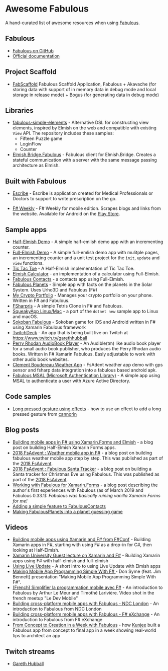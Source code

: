 # Awesome Fabulous

A hand-curated list of awesome resources when using [Fabulous](https://github.com/fsprojects/Fabulous).

## Fabulous

* [Fabulous on GitHub](https://github.com/fsprojects/Fabulous)
* [Official documentation](https://fsprojects.github.io/Fabulous/)

## Project Scaffold

* [FabScaffold](https://github.com/kunjee17/FabScaffold) Fabulous Scaffold Application, Fabulous + Akavache (for storing data with support of in memory data in debug mode and local storage in release mode) + Bogus (for generating data in debug mode)

## Libraries 

* [fabulous-simple-elements](https://github.com/Zaid-Ajaj/fabulous-simple-elements) - Alternative DSL for constructing view elements, inspired by Elmish on the web and compatible with existing `View` API. The repository includes these samples:
  - Fifteen Puzzle game
  - LoginFlow 
  - Counter
* [Elmish.Bridge.Fabulous](https://github.com/Nhowka/Elmish.Bridge) - Fabulous client for Elmish.Bridge. Creates a stateful communication with a server with the same message passing architecture as Elmish.

## Built with Fabulous
* [Escribe](https://fuzzycloud.in/escribe/) - Escribe is application created for Medical Professionals or Doctors to support to write prescription on the go.

* [F# Weekly](https://github.com/Zaid-Ajaj/fsharp-weekly) - F# Weekly for mobile edition. Scrapes blogs and links from the website. Available for Android on the [Play Store](https://play.google.com/store/apps/details?id=coffeedriventeam.fsharpweekly).

## Sample apps

* [Half-Elmish Demo](https://github.com/jimbobbennett/HalfElmishDemo) - A simple half-emlish demo app with an incrementing counter.
* [Full-Elmish Demo](https://github.com/jimbobbennett/FullElmishDemo) - A simple full-emlish demo app with mulitple pages, an incrementing counter and a unit test project for the `init`, `update` and `view` functions.
* [Tic Tac Toe](https://github.com/jimbobbennett/TicTacToe) - A Half-Elmish implementation of Tic Tac Toe.
* [Elmish Calculator](https://github.com/nosami/Elmish.Calculator) - an implementation of a calculator using Full-Elmish.
* [Fabulous Contacts](https://github.com/TimLariviere/FabulousContacts) - a contacts app using Full-Elmish.
* [Fabulous Planets](https://github.com/TimLariviere/FabulousPlanets) - Simple app with facts on the planets in the Solar System. Uses Urho3D and Fabulous (F#)
* [My Crypto Portfolio](https://github.com/DieselMeister/MyCryptoPortfolio) - Manages your crypto portfolio on your phone. Written in F# and Fabulous.
* [FSharpris](https://github.com/DieselMeister/FSharpris) - A simple Tetris Clone in F# and Fabulous.
* [SqueakyApp Linux/Mac](https://github.com/jimbobbennett/SqueakyAppLinuxAndMac) - a port of the `dotnet new` sample app to Linux and macOS.
* [Sokoban Fabulous](https://github.com/nosami/SokobanFabulous) - Sokoban game for iOS and Android written in F# using Xamarin Fabulous framework
* [TwitchDeck](https://github.com/GarethHubball/Twitchdeck) - An app that is being built live on Twitch at https://www.twitch.tv/garethhubball
* [Perry Rhodan AudioBook Player](https://github.com/DieselMeister/perry-rhodan-audiobook-player) - An Audible(tm) like audio book player for a small audio book publisher, who produces the Perry Rhodan audio books. Written in F# Xamarin Fabulous. Easly adjustable to work with other audio book websites.
* [Clement Boudereau Weather App](https://github.com/cboudereau/fabulous-weather) - FsAdent weather app demo with gps sensor and fsharp data integration into a fabulous based android apk.
* [Fabulous MSAL (Microsoft Authentication Library)](https://github.com/pauldorehill/MSAL.Fabulous) - A simple app using MSAL to authenticate a user with Azure Active Directory.

## Code samples

* [Long pressed gesture using effects](https://gist.github.com/cannorin/f1c8fe9032c86283443649fad7be470a) - how to use an effect to add a long pressed gesture from [cannorin](https://github.com/cannorin)

## Blog posts

* [Building mobile apps in F# using Xamarin.Forms and Elmish](https://www.jimbobbennett.io/building-mobile-apps-in-f-using-xamarin-forms-and-elmish/) - a blog post on building Half-Elmish Xamarin Forms apps.
* [2018 FsAdvent : Weather mobile app in F#](https://github.com/cboudereau/fabulous-weather/blob/master/README.md) - a blog post on building fabulous weather mobile app step by step. This was published as part of the [2018 FsAdvent](https://sergeytihon.com/2018/10/22/f-advent-calendar-in-english-2018/). 
* [2018 FsAdvent : Fabulous Santa Tracker](https://www.jimbobbennett.io/fabulous-santa-tracker/) - a blog post on building a Santa tracker for Christmas Eve using Fabulous. This was published as part of the [2018 FsAdvent](https://sergeytihon.com/2018/10/22/f-advent-calendar-in-english-2018/).
* [Working with Fabulous for Xamarin.Forms](https://areslazarus.com/archive/working-with-fabulous-for-xamarinforms/) - a blog post describing the author's first experiences with Fabulous (as of March 2019 and Fabulous 0.33.1): _Fabulous was basically ruining vanilla Xamarin Forms for me!_ 
* [Adding a simple feature to FabulousContacts](https://gist.github.com/CMThre3/e7c034dad6066c968e671ef446fc51ee)
* [Making FabulousPlanets into a planet guessing game](https://gist.github.com/CMThre3/1c4aea82a36203fa8cc8450ea98fd2a4)

## Videos

* [Building mobile apps using Xamarin and F# from F#Conf](https://channel9.msdn.com/Events/FSharp-Events/fsharpConf-2018/05) - Building Xamarin apps in F#, starting with using F# as a drop-in for C#, then looking at Half-Elmish.
* [Xamarin University Guest lecture on Xamarin and F#](https://www.youtube.com/watch?v=si9YdWhbwSI) - Building Xamarin apps using F# with half-elmish and full-elmish
* [Using Live Update](https://youtu.be/9IaYI96mJzQ) - A short intro to using Live Update with Elmish apps
* [Making Mobile App Programming Simple With F#
](https://www.youtube.com/watch?v=bEO7bl79uAM) - Don Syme (feat. Jim Bennett) presentation "Making Mobile App Programming Simple With F#".
* [(French) Simplifier la programmation mobile avec F#](https://www.youtube.com/watch?v=X9aw-yHU0Sc) - An introduction to Fabulous by Arthur Le Meur and Timothé Larivière. Video shot in the french meetup "Le Dev Mobile"
* [Building cross-platform mobile apps with Fabulous - NDC London](https://youtu.be/Hm4EDPNXQqY) - An introduction to Fabulous from NDC London
* [Building cross-platform mobile apps with Fabulous - F# eXchange](https://skillsmatter.com/skillscasts/13411-build-cross-platform-mobile-apps-using-fabulous) - An introduction to Fabulous from F# eXchange
* [From Concept to Creation in a Week with Fabulous](https://skillsmatter.com/skillscasts/13429-from-concept-to-creation-in-a-week-with-fabulous) - how [Kunjee](https://twitter.com/kunjee) built a Fabulous app from concept to final app in a week showing real-world tips to architect an app

## Twitch streams

* [Gareth Hubball](https://www.twitch.tv/garethhubball/videos/all)
